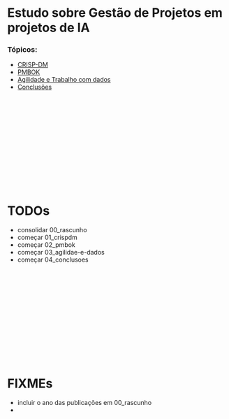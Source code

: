 # Estudo sobre Gestão de Projetos em projetos de IA

### Tópicos:
- [CRISP-DM](01_crispdm.md)
- [PMBOK](02_pmbok.md)
- [Agilidade e Trabalho com dados](03_agilidae-e-dados.md)
- [Conclusões](04_conclusoes.md)


<br><br><br><br>
<br><br><br><br>
<br><br><br><br>


# TODOs
- consolidar 00_rascunho
- começar 01_crispdm
- começar 02_pmbok
- começar 03_agilidae-e-dados
- começar 04_conclusoes


<br><br><br><br>
<br><br><br><br>
<br><br><br><br>


# FIXMEs
- incluir o ano das publicações em 00_rascunho
- 